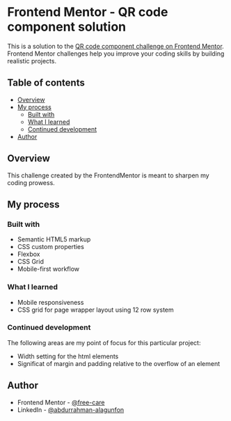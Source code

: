 # Frontend Mentor - QR code component solution

This is a solution to the [QR code component challenge on Frontend Mentor](https://www.frontendmentor.io/challenges/qr-code-component-iux_sIO_H). Frontend Mentor challenges help you improve your coding skills by building realistic projects. 

## Table of contents

- [Overview](#overview)
- [My process](#my-process)
  - [Built with](#built-with)
  - [What I learned](#what-i-learned)
  - [Continued development](#continued-development)
- [Author](#author)

## Overview
This challenge created by the FrontendMentor is meant to sharpen my coding prowess.

## My process
### Built with

- Semantic HTML5 markup
- CSS custom properties
- Flexbox
- CSS Grid
- Mobile-first workflow

### What I learned

- Mobile responsiveness
- CSS grid for page wrapper layout using 12 row system

### Continued development

The following areas are my point of focus for this particular project:
- Width setting for the html elements 
- Significat of margin and padding relative to the overflow of an element

## Author

- Frontend Mentor - [@free-care](https://www.frontendmentor.io/profile/free-care)
- LinkedIn - [@abdurrahman-alagunfon](https://www.linkedin.com/in/abdurrahman-alagunfon/)
